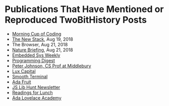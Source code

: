 # Publications That Have Mentioned or Reproduced TwoBitHistory Posts
* [Morning Cup of Coding](https://us18.campaign-archive.com/?u=ab0f46cf302c0ed836e0bf0ad&id=f2947dad76)
* [The New Stack](https://thenewstack.io/a-look-at-vim-a-text-editor-for-the-ages/), Aug 19, 2018
* The Browser, Aug 21, 2018
* [Nature Briefing](https://thenewstack.io/a-look-at-vim-a-text-editor-for-the-ages/), Aug 21, 2018
* [Embedded Sys Weekly](https://embedsysweekly.com/embedded-systems-issue82/)
* [Programming Digest](https://programmingdigest.net/digests/276)
* [Peter Johnson, CS Prof at
  Middlebury](http://www.cs.middlebury.edu/~pjohnson/guides/text-editor)
* [Lux
  Capital](https://medium.com/lux-capital/the-wheat-genome-parenting-and-a-lost-city-in-kansas-lux-recommends-145-ed5ff16b625e)
* [Smooth
  Terminal](https://www.smoothterminal.com/articles/incentivize-open-source-development-with-blockchain)
* [Ada
  Fruit](https://blog.adafruit.com/2018/08/20/analyzing-and-implementing-ada-lovelaces-program/)
* [JS Lib Hunt Newsletter](https://js.libhunt.com/newsletter/119)
* [Readings for
  Lunch](https://mailchi.mp/5d4deabee2f1/readings-for-lunch-20-sep-2018)
* [Ada Lovelace
  Academy](http://www.adalovelaceacademy.org/que-hacia-realmente-el-programa-de-ada-lovelace/)
